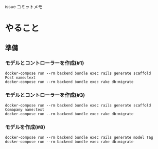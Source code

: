 issue コミットメモ

# やること

## 準備

### モデルとコントローラーを作成(#1)

```
docker-compose run --rm backend bundle exec rails generate scaffold Post name:text
docker-compose run --rm backend bundle exec rake db:migrate
```

### モデルとコントローラーを作成(#3)

```
docker-compose run --rm backend bundle exec rails generate scaffold Comapany name:text
docker-compose run --rm backend bundle exec rake db:migrate
```

### モデルを作成(#8)

```
docker-compose run --rm backend bundle exec rails generate model Tag
docker-compose run --rm backend bundle exec rake db:migrate
```
